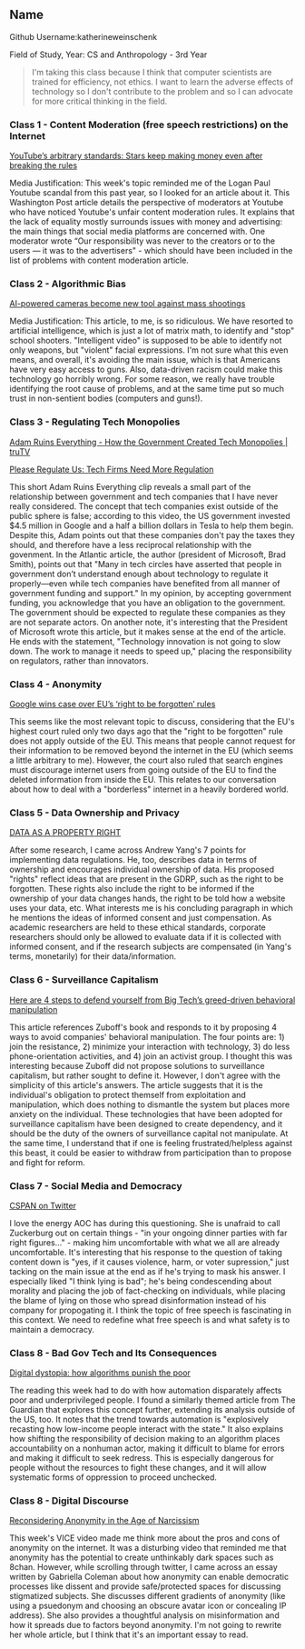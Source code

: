 ## Name
Github Username:katherineweinschenk

Field of Study, Year: CS and Anthropology - 3rd Year

> I'm taking this class because I think that computer scientists are trained for efficiency, not ethics. I want to learn the adverse effects of technology so I don't contribute to the problem and so I can advocate for more critical thinking in the field.


### Class 1 - Content Moderation (free speech restrictions) on the Internet

[YouTube’s arbitrary standards: Stars keep making money even after breaking the rules](https://www.washingtonpost.com/technology/2019/08/09/youtubes-arbitrary-standards-stars-keep-making-money-even-after-breaking-rules/?noredirect=on)

Media Justification: This week's topic reminded me of the Logan Paul Youtube scandal from this past year, so I looked for an article about it. This Washington Post article details the perspective of moderators at Youtube who have noticed Youtube's unfair content moderation rules. It explains that the lack of equality mostly surrounds issues with money and advertising: the main things that social media platforms are concerned with. One moderator wrote “Our responsibility was never to the creators or to the users — it was to the advertisers" - which should have been included in the list of problems with content moderation article. 

### Class 2 - Algorithmic Bias

[AI-powered cameras become new tool against mass shootings](https://www.latimes.com/business/story/2019-09-04/ai-powered-cameras-become-new-tool-against-mass-shootings)

Media Justification: This article, to me, is so ridiculous. We have resorted to artificial intelligence, which is just a lot of matrix math, to identify and "stop" school shooters. "Intelligent video" is supposed to be able to identify not only weapons, but "violent" facial expressions. I'm not sure what this even means, and overall, it's avoiding the main issue, which is that Americans have very easy access to guns. Also, data-driven racism could make this technology go horribly wrong. For some reason, we really have trouble identifying the root cause of problems, and at the same time put so much trust in non-sentient bodies (computers and guns!).

### Class 3 - Regulating Tech Monopolies

[Adam Ruins Everything - How the Government Created Tech Monopolies | truTV](https://www.youtube.com/watch?v=mid1VvK9Xpgs)

[Please Regulate Us: Tech Firms Need More Regulation](https://www.theatlantic.com/ideas/archive/2019/09/please-regulate-us/597613/)

This short Adam Ruins Everything clip reveals a small part of the relationship between government and tech companies that I have never really considered. The concept that tech companies exist outside of the public sphere is false; according to this video, the US government invested $4.5 million in Google and a half a billion dollars in Tesla to help them begin. Despite this, Adam points out that these companies don't pay the taxes they should, and therefore have a less reciprocal relationship with the govenment. In the Atlantic article, the author (president of Microsoft, Brad Smith), points out that "Many in tech circles have asserted that people in government don’t understand enough about technology to regulate it properly—even while tech companies have benefited from all manner of government funding and support." In my opinion, by accepting government funding, you acknowledge that you have an obligation to the government. The government should be expected to regulate these companies as they are not separate actors. On another note, it's interesting that the President of Microsoft wrote this article, but it makes sense at the end of the article. He ends with the statement, "Technology innovation is not going to slow down. The work to manage it needs to speed up," placing the responsibility on regulators, rather than innovators.

### Class 4 - Anonymity 

[Google wins case over EU’s ‘right to be forgotten’ rules](https://www.washingtonpost.com/world/europe/eu-top-court-rules-in-favor-of-google-on-search-engine-issue/2019/09/24/aeb78c9e-dea4-11e9-be7f-4cc85017c36f_story.html)

This seems like the most relevant topic to discuss, considering that the EU's highest court ruled only two days ago that the "right to be forgotten" rule does not apply outside of the EU. This means that people cannot request for their information to be removed beyond the internet in the EU (which seems a little arbitrary to me). However, the court also ruled that search engines must discourage internet users from going outside of the EU to find the deleted information from inside the EU. This relates to our conversation about how to deal with a "borderless" internet in a heavily bordered world. 



### Class 5 - Data Ownership and Privacy

[DATA AS A PROPERTY RIGHT](https://www.yang2020.com/policies/data-property-right/)

After some research, I came across Andrew Yang's 7 points for implementing data regulations. He, too, describes data in terms of ownership and encourages individual ownership of data. His proposed "rights" reflect ideas that are present in the GDRP, such as the right to be forgotten. These rights also include the right to be informed if the ownership of your data changes hands, the right to be told how a website uses your data, etc. What interests me is his concluding paragraph in which he mentions the ideas of informed consent and just compensation. As academic researchers are held to these ethical standards, corporate researchers should only be allowed to evaluate data if it is collected with informed consent, and if the research subjects are compensated (in Yang's terms, monetarily) for their data/information.

### Class 6 - Surveillance Capitalism

[Here are 4 steps to defend yourself from Big Tech’s greed-driven behavioral manipulation](https://www.alternet.org/2019/09/here-are-4-steps-to-defend-yourself-from-big-techs-greed-driven-behavioral-manipulation/)

This article references Zuboff's book and responds to it by proposing 4 ways to avoid companies' behavioral manipulation. The four points are: 1) join the resistance, 2) minimize your interaction with technology, 3) do less phone-orientation activities, and 4) join an activist group. I thought this was interesting because Zuboff did not propose solutions to surveillance capitalism, but rather sought to define it. However, I don't agree with the simplicity of this article's answers. The article suggests that it is the individual's obligation to protect themself from exploitation and manipulation, which does nothing to dismantle the system but places more anxiety on the individual. These technologies that have been adopted for surveillance capitalism have been designed to create dependency, and it should be the duty of the owners of surveillance capital not manipulate. At the same time, I understand that if one is feeling frustrated/helpless against this beast, it could be easier to withdraw from participation than to propose and fight for reform.



### Class 7 - Social Media and Democracy

[CSPAN on Twitter](https://twitter.com/cspan/status/1187098428737753091?s=20)

I love the energy AOC has during this questioning. She is unafraid to call Zuckerburg out on certain things - "in your ongoing dinner parties with far right figures..." - making him uncomfortable with what we all are already uncomfortable. It's interesting that his response to the question of taking content down is "yes, if it causes violence, harm, or voter supression," just tacking on the main issue at the end as if he's trying to mask his answer. I especially liked "I think lying is bad"; he's being condescending about morality and placing the job of fact-checking on individuals, while placing the blame of lying on those who spread disinformation instead of his company for propogating it. I think the topic of free speech is fascinating in this context. We need to redefine what free speech is and what safety is to maintain a democracy.


### Class 8 - Bad Gov Tech and Its Consequences

[Digital dystopia: how algorithms punish the poor ](https://www.theguardian.com/technology/2019/oct/14/automating-poverty-algorithms-punish-poor)

The reading this week had to do with how automation disparately affects poor and underprivileged people. I found a similarly themed article from The Guardian that explores this concept further, extending its analysis outside of the US, too. It notes that the trend towards automation is "explosively recasting how low-income people interact with the state." It also explains how shifting the responsibility of decision making to an algorithm places accountability on a nonhuman actor, making it difficult to blame for errors and making it difficult to seek redress. This is especially dangerous for people without the resources to fight these changes, and it will allow systematic forms of oppression to proceed unchecked. 


### Class 8 - Digital Discourse

[Reconsidering Anonymity in the Age of Narcissism](https://gabriellacoleman.org/wp-content/uploads/2019/09/Coleman-end-trust-anonymity.pdf)

This week's VICE video made me think more about the pros and cons of anonymity on the internet. It was a disturbing video that reminded me that anonymity has the potential to create unthinkably dark spaces such as 8chan. However, while scrolling through twitter, I came across an essay written by Gabriella Coleman about how anonymity can enable democratic processes like dissent and provide safe/protected spaces for discussing stigmatized subjects. She discusses different gradients of anonymity (like using a psuedonym and choosing an obscure avatar icon or concealing IP address). She also provides a thoughtful analysis on misinformation and how it spreads due to factors beyond anonymity. I'm not going to rewrite her whole article, but I think that it's an important essay to read.

